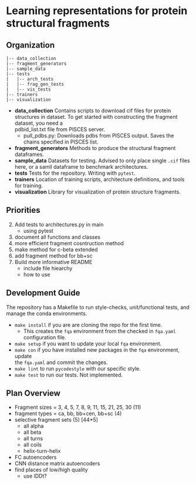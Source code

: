 # Learning representations for protein structural fragments

## Organization ##

```
|-- data_collection
|-- fragment_generators
|-- sample_data
|-- tests
|   |-- arch_tests
|   |-- frag_gen_tests
|   |-- vis_tests
|-- trainers
|-- visualization
```

* **data\_collection**
	Contains scripts to download cif files for protein structures in dataset. 
	To get started with constructing the fragment dataset, you need a 		
	pdbid\_list.txt file from PISCES server. 
	- pull\_pdbs.py: Downloads pdbs from PISCES output. Saves the chains 
	specified in PISCES list.
* **fragment\_generators**
	Methods to produce the structural fragment dataframes. 
* **sample\_data**
	Datasets for testing. Advised to only place single `.cif` files here, or a 
	samll dataframe to benchmark architectures. 
* **tests**
	Tests for the repository. Writing with `pytest`.
* **trainers**
	Location of training scripts, architecture definitions, and tools for 
	training. 
* **visualization**
	Library for visualization of protein structure fragments. 

## Priorities ##

2.  Add tests to architectures.py in main
	 - using pytest
5.  document all functions and classes
7.  more efficient fragment cosntruction method
8.  make method for c-beta extended
9.  add fragment method for bb+sc
13. Build more informative README
	 - include file hiearchy
	 - how to use

## Development Guide ##

The repository has a Makefile to run style-checks, unit/functional tests, and manage the conda environments. 

* `make install` if you are are cloning the repo for the first time. 
	- This creates the `fqa` environment from the checked in `fqa.yaml` 		
	configuration file. 
* `make setup` if you want to update your local `fqa` environment.
* `make con` if you have installed new packages in the `fqa` environment, update 		
	the `fqa.yaml` and commit the changes. 
* `make lint` to run `pycodestyle` with our specific style. 
* `make test` to run our tests. Not implemented. 

## Plan Overview ##

+ Fragment sizes = 3, 4, 5, 7, 8, 9, 11, 15, 21, 25, 30 (11)
+ fragment types = ca, bb, bb+cen, bb+sc (4)
+ selective fragment sets (5) [44*5]
	+ all alpha
	+ all beta
	+ all turns
	+ all coils
	+ helix-turn-helix
+ FC autoencoders 
+ CNN distance matrix autoencoders
+ find places of low/high quality
	+ use lDDt?

